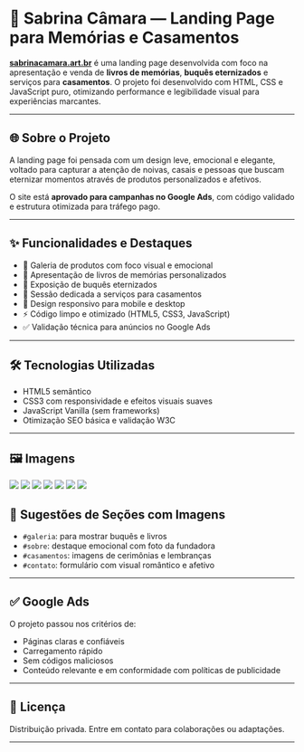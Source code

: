 # 💐 Sabrina Câmara — Landing Page para Memórias e Casamentos

**[sabrinacamara.art.br](https://sabrinacamara.art.br)** é uma landing page desenvolvida com foco na apresentação e venda de **livros de memórias**, **buquês eternizados** e serviços para **casamentos**. O projeto foi desenvolvido com HTML, CSS e JavaScript puro, otimizando performance e legibilidade visual para experiências marcantes.

---

## 🌐 Sobre o Projeto

A landing page foi pensada com um design leve, emocional e elegante, voltado para capturar a atenção de noivas, casais e pessoas que buscam eternizar momentos através de produtos personalizados e afetivos.

O site está **aprovado para campanhas no Google Ads**, com código validado e estrutura otimizada para tráfego pago.

---

## ✨ Funcionalidades e Destaques

- 📸 Galeria de produtos com foco visual e emocional
- 📖 Apresentação de livros de memórias personalizados
- 💐 Exposição de buquês eternizados
- 💍 Sessão dedicada a serviços para casamentos
- 📱 Design responsivo para mobile e desktop
- ⚡ Código limpo e otimizado (HTML5, CSS3, JavaScript)
- ✅ Validação técnica para anúncios no Google Ads

---

## 🛠️ Tecnologias Utilizadas

- HTML5 semântico
- CSS3 com responsividade e efeitos visuais suaves
- JavaScript Vanilla (sem frameworks)
- Otimização SEO básica e validação W3C

---

## 🖼️ Imagens



<img src="https://imgur.com/otvzjiI">
<img src="https://imgur.com/uWWgi3t">
<img src="https://imgur.com/6yGmqM1">
<img src="https://imgur.com/M89bjCM">
<img src="https://imgur.com/ICZQXEN">
<img src="https://imgur.com/8wPnoK5">
<img src="https://imgur.com/Rv93Len">


## 📸 Sugestões de Seções com Imagens

- `#galeria`: para mostrar buquês e livros
- `#sobre`: destaque emocional com foto da fundadora
- `#casamentos`: imagens de cerimônias e lembranças
- `#contato`: formulário com visual romântico e afetivo

---

## ✅ Google Ads

O projeto passou nos critérios de:

- Páginas claras e confiáveis
- Carregamento rápido
- Sem códigos maliciosos
- Conteúdo relevante e em conformidade com políticas de publicidade

---

## 📄 Licença

Distribuição privada. Entre em contato para colaborações ou adaptações.

---
